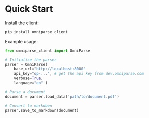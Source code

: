 # Quick Start

Install the client:

```bash
pip install omniparse_client
```

Example usage:

```python
from omniparse_client import OmniParse

# Initialize the parser
parser = OmniParse(
    base_url="http://localhost:8000" 
    api_key="op-...", # get the api key from dev.omniparse.com
    verbose=True,
    language="en" )

# Parse a document
document = parser.load_data('path/to/document.pdf')

# Convert to markdown
parser.save_to_markdown(document)
```
